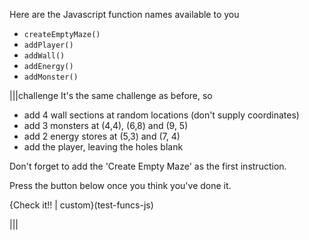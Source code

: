 Here are the Javascript function names available to you

- `createEmptyMaze()`
- `addPlayer()`
- `addWall()`
- `addEnergy()`
- `addMonster()`

|||challenge
It's the same challenge as before, so

- add 4 wall sections at random locations (don't supply coordinates)
- add 3 monsters at (4,4), (6,8) and (9, 5)
- add 2 energy stores at (5,3) and (7, 4)
- add the player, leaving the holes blank

Don't forget to add the 'Create Empty Maze' as the first instruction.

Press the button below once you think you've done it.

{Check it!! | custom}(test-funcs-js)

|||
